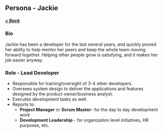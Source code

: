 ## Persona - Jackie

##### <a href="javascript:history.back()">< Back</a>

### Bio

Jackie has been a developer for the last several years, and quickly proved her
ability to help mentor her peers and keep the whole team moving forward
together. Helping other people grow is satisfying, and it makes her job easier
anyway.

### Role - Lead Developer

- Responsible for training/oversight of 3-4 other developers.
- Oversees system design to deliver the applications and features designed by
  the product owner/business analyst.
- Executes development tasks as well.
- Reports to:
  - **Project Manager** or **Scrum Master**- for the day to day development work
  - **Development Leadership** - for organization level initiatives, HR
    purposes, etc.
